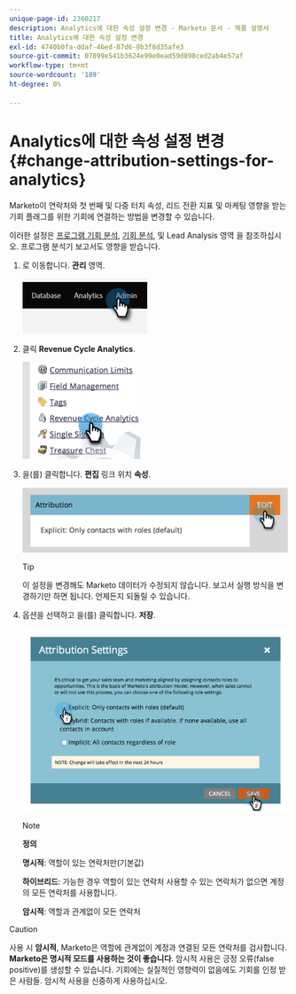 ```yaml
---
unique-page-id: 2360217
description: Analytics에 대한 속성 설정 변경 - Marketo 문서 - 제품 설명서
title: Analytics에 대한 속성 설정 변경
exl-id: 4740b0fa-ddaf-46ed-87d6-8b3f8d35afe3
source-git-commit: 07899e541b3624e99e0ead59d898ced2ab4e57af
workflow-type: tm+mt
source-wordcount: '189'
ht-degree: 0%

---
```


# Analytics에 대한 속성 설정 변경 {#change-attribution-settings-for-analytics}

Marketo이 연락처와 첫 번째 및 다중 터치 속성, 리드 전환 지표 및 마케팅 영향을 받는 기회 플래그를 위한 기회에 연결하는 방법을 변경할 수 있습니다.

이러한 설정은 [프로그램 기회 분석](/help/marketo/product-docs/reporting/revenue-cycle-analytics/program-analytics/understanding-the-program-opportunity-analysis-area.md), [기회 분석](/help/marketo/product-docs/reporting/revenue-cycle-analytics/revenue-explorer/understanding-opportunity-analysis-in-revenue-explorer.md), 및 Lead Analysis 영역 을 참조하십시오. 프로그램 분석기 보고서도 영향을 받습니다.

1. 로 이동합니다. **관리** 영역.

   ![](assets/change-attribution-settings-for-analytics-1.png)

1. 클릭 **Revenue Cycle Analytics**.

   ![](assets/change-attribution-settings-for-analytics-2.png)

1. 을(를) 클릭합니다. **편집** 링크 위치 **속성**.

   ![](assets/change-attribution-settings-for-analytics-3.png)

   >[!TIP]
   >
   >이 설정을 변경해도 Marketo 데이터가 수정되지 않습니다. 보고서 실행 방식을 변경하기만 하면 됩니다. 언제든지 되돌릴 수 있습니다.

1. 옵션을 선택하고 을(를) 클릭합니다. **저장**.

   ![](assets/change-attribution-settings-for-analytics-4.png)

   >[!NOTE]
   >
   >**정의**
   >
   >**명시적**: 역할이 있는 연락처만(기본값)
   >
   >**하이브리드**: 가능한 경우 역할이 있는 연락처 사용할 수 있는 연락처가 없으면 계정의 모든 연락처를 사용합니다.
   >
   >**암시적**: 역할과 관계없이 모든 연락처

>[!CAUTION]
>
>사용 시 **암시적**, Marketo은 역할에 관계없이 계정과 연결된 모든 연락처를 검사합니다. **Marketo은 명시적 모드를 사용하는 것이 좋습니다**. 암시적 사용은 긍정 오류(false positive)를 생성할 수 있습니다. 기회에는 실질적인 영향력이 없음에도 기회를 인정 받은 사람들. 암시적 사용을 신중하게 사용하십시오.

